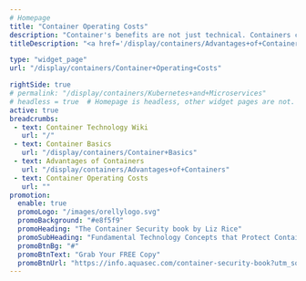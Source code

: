 ```yaml
---
# Homepage
title: "Container Operating Costs"
description: "Container's benefits are not just technical. Containers can also reduce costs - which is the big reason why companies are now adopting them. This page gathers resources about container operating costs and their influence on overall system costs."
titleDescription: "<a href='/display/containers/Advantages+of+Containers'>Container's benefits</a> are not just technical. Containers can also reduce costs - which is the big reason why companies are now adopting them. This page gathers resources about container operating costs and their influence on overall system costs." 

type: "widget_page"
url: "/display/containers/Container+Operating+Costs" 

rightSide: true 
# permalink: "/display/containers/Kubernetes+and+Microservices"
# headless = true  # Homepage is headless, other widget pages are not.
active: true
breadcrumbs:
 - text: Container Technology Wiki
   url: "/"
 - text: Container Basics
   url: "/display/containers/Container+Basics"
 - text: Advantages of Containers
   url: "/display/containers/Advantages+of+Containers"
 - text: Container Operating Costs
   url: ""
promotion:
  enable: true
  promoLogo: "/images/orellylogo.svg"
  promoBackground: "#e8f5f9"
  promoHeading: "The Container Security book by Liz Rice"
  promoSubHeading: "Fundamental Technology Concepts that Protect Containerized Applications"
  promoBtnBg: "#"
  promoBtnText: "Grab Your FREE Copy"
  promoBtnUrl: "https://info.aquasec.com/container-security-book?utm_source=wiki"
---
```


